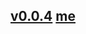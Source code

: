 ## [v0.0.4](https://github.com/littleflute/Comedy/edit/master/README.md) [me](https://littleflute.github.io/Comedy/)

